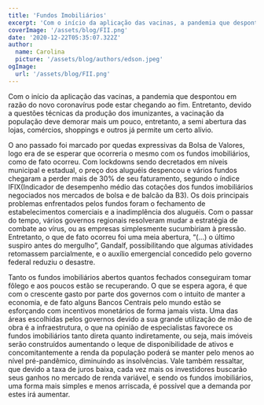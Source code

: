 ```yaml
---
title: 'Fundos Imobiliários'
excerpt: 'Com o início da aplicação das vacinas, a pandemia que despontou em razão do novo coronavírus pode estar chegando ao fim. Entretanto, devido a questões técnicas da produção dos imunizantes, a vacinação da população deve demorar mais um pouco, entretanto, a semi abertura das lojas, comércios, shoppings e outros já permite um certo alívio.'
coverImage: '/assets/blog/FII.png'
date: '2020-12-22T05:35:07.322Z'
author:
  name: Carolina
  picture: '/assets/blog/authors/edson.jpeg'
ogImage:
  url: '/assets/blog/FII.png'
---
```


Com o início da aplicação das vacinas, a pandemia que despontou em razão do novo coronavírus pode estar chegando ao fim. Entretanto, devido a questões técnicas da produção dos imunizantes, a vacinação da população deve demorar mais um pouco, entretanto, a semi abertura das lojas, comércios, shoppings e outros já permite um certo alívio.

O ano passado foi marcado por quedas expressivas da Bolsa de Valores, logo era de se esperar que ocorreria o mesmo com os fundos imobiliários, como de fato ocorreu. Com lockdowns sendo decretados em níveis municipal e estadual, o preço dos aluguéis despencou e vários fundos chegaram a perder mais de 30% de seu faturamento, segundo o índice IFIX(Indicador de desempenho médio das cotações dos fundos imobiliários negociados nos mercados de bolsa e de balcão da B3). Os dois principais problemas enfrentados pelos fundos foram o fechamento de estabelecimentos comerciais e a inadimplência dos aluguéis. Com o passar do tempo, vários governos regionais resolveram mudar a estratégia de combate ao vírus, ou as empresas simplesmente sucumbiriam à pressão. Entretanto, o que de fato ocorreu foi uma meia abertura, “(...) o último suspiro antes do mergulho”, Gandalf, possibilitando que algumas atividades retomassem parcialmente, e o auxílio emergencial concedido pelo governo federal reduziu o desastre.

Tanto os fundos imobiliários abertos quantos fechados conseguiram tomar fôlego e aos poucos estão se recuperando. O que se espera agora, é que com o crescente gasto por parte dos governos com o intuito de manter a economia, e de fato alguns Bancos Centrais pelo mundo estão se esforçando com incentivos monetários de forma jamais vista. Uma das áreas escolhidas pelos governos devido a sua grande utilização de mão de obra é a infraestrutura, o que na opinião de especialistas favorece os fundos imobiliários tanto direta quanto indiretamente, ou seja, mais imóveis serão construídos aumentando o leque de disponibilidade de ativos e concomitantemente a renda da população poderá se manter pelo menos ao nível pré-pandêmico, diminuindo as insolvências. Vale também ressaltar, que devido a taxa de juros baixa, cada vez mais os investidores buscarão seus ganhos no mercado de renda variável, e sendo os fundos imobiliários, uma forma mais simples e menos arriscada, é possível que a demanda por estes irá aumentar.

